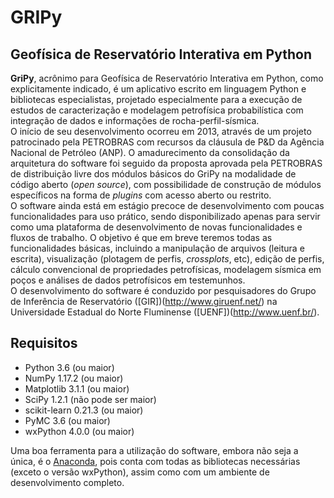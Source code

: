 # GRIPy

## Geofísica de Reservatório Interativa em Python

**GriPy**, acrônimo para Geofísica de Reservatório Interativa em Python, como explicitamente indicado, é um aplicativo escrito em linguagem Python e bibliotecas especialistas, projetado especialmente para a execução de estudos de caracterização e modelagem petrofísica probabilística com integração de dados e informações de rocha-perfil-sísmica.  
O início de seu desenvolvimento ocorreu em 2013, através de um projeto patrocinado pela PETROBRAS com recursos da cláusula de P&D da Agência Nacional de Petróleo (ANP). O amadurecimento da consolidação da arquitetura do software foi seguido da proposta aprovada pela PETROBRAS de distribuição livre dos módulos básicos do GriPy na modalidade de código aberto (_open source_), com possibilidade de construção de módulos específicos na forma de _plugins_ com acesso aberto ou restrito.  
O software ainda está em estágio precoce de desenvolvimento com poucas funcionalidades para uso prático, sendo disponibilizado apenas para servir como uma plataforma de desenvolvimento de novas funcionalidades e fluxos de trabalho. O objetivo é que em breve teremos todas as funcionalidades básicas, incluindo a manipulação de arquivos (leitura e escrita), visualização (plotagem de perfis, _crossplots_, etc), edição de perfis, cálculo convencional de propriedades petrofísicas, modelagem sísmica em poços e análises de dados petrofísicos em testemunhos.  
O desenvolvimento do software é conduzido por pesquisadores do Grupo de Inferência de Reservatório ([GIR])(http://www.giruenf.net/) na Universidade Estadual do Norte Fluminense ([UENF])(http://www.uenf.br/).



## Requisitos
* Python 3.6 (ou maior)
* NumPy 1.17.2 (ou maior)
* Matplotlib 3.1.1 (ou maior)
* SciPy 1.2.1 (não pode ser maior)
* scikit-learn 0.21.3 (ou maior)
* PyMC 3.6 (ou maior) 
* wxPython 4.0.0 (ou maior)

Uma boa ferramenta para a utilização do software, embora não seja a única, é o [Anaconda](https://www.continuum.io/downloads), pois conta com todas as bibliotecas necessárias (exceto o versão wxPython), assim como com um ambiente de desenvolvimento completo.

